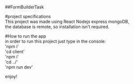 ##FormBuilderTask

#project specifications  
This project was made using React Nodejs express mongoDB,  
the database is remote, so installation isn't required.  

#How to run the app  
in order to run this project just type in the console:    
'npm i'  
'cd client'  
'npm i'  
'cd ../'  
'npm run dev'  

enjoy!
